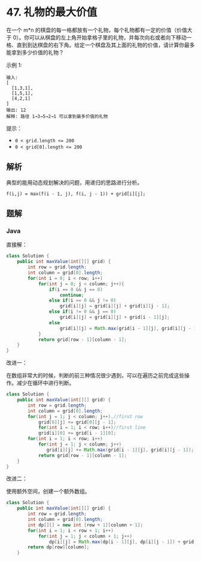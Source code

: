 # 47. 礼物的最大价值

在一个 m*n 的棋盘的每一格都放有一个礼物，每个礼物都有一定的价值（价值大于 0）。你可以从棋盘的左上角开始拿格子里的礼物，并每次向右或者向下移动一格、直到到达棋盘的右下角。给定一个棋盘及其上面的礼物的价值，请计算你最多能拿到多少价值的礼物？

示例 1:

```
输入: 
[
  [1,3,1],
  [1,5,1],
  [4,2,1]
]
输出: 12
解释: 路径 1→3→5→2→1 可以拿到最多价值的礼物
```


提示：

- `0 < grid.length <= 200`
- `0 < grid[0].length <= 200`


## 解析

典型的能用动态规划解决的问题，用递归的思路进行分析。

`f(i,j) = max(f(i - 1, j), f(i, j - 1)) + grid[i][j];`



## 题解

### Java

直接解：

```java
class Solution {
    public int maxValue(int[][] grid) {
        int row = grid.length;
        int column = grid[0].length;
        for(int i = 0; i < row; i++)
            for(int j = 0; j < column; j++){
                if(i == 0 && j == 0)
                    continue;
                else if(i == 0 && j != 0)
                    grid[i][j] = grid[i][j] + grid[i][j - 1];
                else if(i != 0 && j == 0)
                    grid[i][j] = grid[i][j] + grid[i - 1][j];
                else
                    grid[i][j] = Math.max(grid[i - 1][j], grid[i][j - 1]) + grid[i][j];
            }
            return grid[row - 1][column - 1];
    }
}
```

改进一：

在数组非常大的时候，判断的前三种情况很少遇到，可以在遍历之前完成这些操作。减少在循环中进行判断。

```java
class Solution {
    public int maxValue(int[][] grid) {
        int row = grid.length;
        int column = grid[0].length;
      	for(int j = 1; j < column; j++).//first row
          	grid[0][j] += grid[0][j - 1];
     		for(int i = 1; i < row; i++)//first line
          	grid[i][0] += grid[i - 1][0];
        for(int i = 1; i < row; i++)
            for(int j = 1; j < column; j++)
               grid[i][j] += Math.max(grid[i - 1][j], grid[i][j - 1]);
            return grid[row - 1][column - 1];
    }
}
```

改进二：

使用额外空间，创建一个额外数组。

```java
class Solution {
    public int maxValue(int[][] grid) {
        int row = grid.length;
        int column = grid[0].length;
        int dp[][] = new int [row + 1][column + 1];
        for(int i = 1; i < row + 1; i++)
            for(int j = 1; j < column + 1; j++)
                dp[i][j] = Math.max(dp[i - 1][j], dp[i][j - 1]) + grid[i - 1][j - 1]; 
        return dp[row][column];
    }
```



